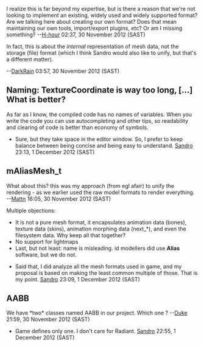 I realize this is far beyond my expertise, but is there a reason that
we're not looking to implement an existing, widely used and widely
supported format? Are we talking here about creating our own format?
Does that mean maintaining our own tools, import/export plugins, etc? Or
am I missing something? --[H-hour](User:H-hour "wikilink") 02:37, 30
November 2012 (SAST)


In fact, this is about the *internal* representation of mesh data, not
the storage (file) format (which I think Sandro would also like to
unify, but that's a different matter).

--[DarkRain](User:DarkRain "wikilink") 03:57, 30 November 2012 (SAST)

## Naming: TextureCoordinate is way too long, \[…\] What is better?

As far as I know, the compiled code has no names of variables. When you
write the code you can use autocompleting and other tips, so readability
and clearing of code is better than economy of symbols.

- Sure, but they take space in the editor window. So, I prefer to keep
  balance between being concise and being easy to understand.
  [Sandro](User:Sandro "wikilink") 23:13, 1 December 2012 (SAST)

## mAliasMesh_t

What about this? this was my approach (from egl afair) to unify the
rendering - as we earlier used the raw model formats to render
everything. --[Mattn](User:Mattn "wikilink") 16:05, 30 November 2012
(SAST)

Multiple objections:

- It is not a pure mesh format, it encapsulates animation data (bones),
  texture data (skins), animation morphing data (next_\*), and even the
  filesystem data. Why keep all that together?
- No support for lightmaps
- Last, but not least: name is misleading. id modellers did use
  **Alias** software, but we do not.

<!-- -->

- Said that, I did analyze all the mesh formats used in game, and my
  proposal is based on making the least common multiple of those. That
  is my point. [Sandro](User:Sandro "wikilink") 23:09, 1 December 2012
  (SAST)

## AABB

We have \*two\* classes named AABB in our project. Which one ?
--[Duke](User:Duke "wikilink") 21:59, 30 November 2012 (SAST)

- Game defines only one. I don't care for Radiant.
  [Sandro](User:Sandro "wikilink") 22:55, 1 December 2012 (SAST)